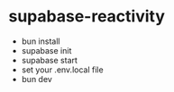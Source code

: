 # supabase-reactivity

- bun install
- supabase init
- supabase start
- set your .env.local file
- bun dev

